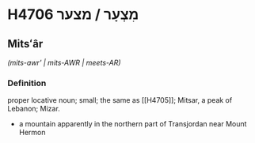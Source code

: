 # H4706 מִצְעָר / מצער

## Mitsʻâr

_(mits-awr' | mits-AWR | meets-AR)_

### Definition

proper locative noun; small; the same as [[H4705]]; Mitsar, a peak of Lebanon; Mizar.

- a mountain apparently in the northern part of Transjordan near Mount Hermon
